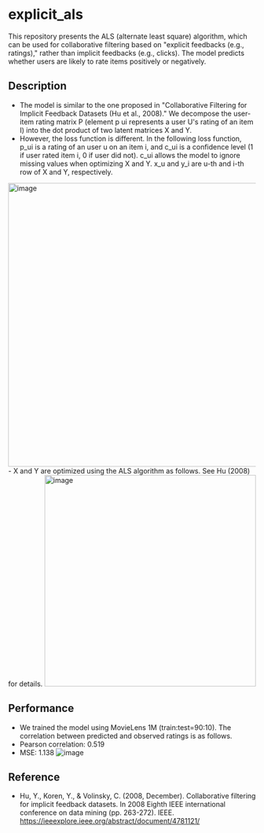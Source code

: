 # explicit_als

This repository presents the ALS (alternate least square) algorithm, which can be used for collaborative filtering based on "explicit feedbacks (e.g., ratings)," rather than implicit feedbacks (e.g., clicks). The model predicts whether users are likely to rate items positively or negatively.

## Description
  - The model is similar to the one proposed in "Collaborative Filtering for Implicit Feedback Datasets (Hu et al., 2008)." We decompose the user-item rating matrix P (element p ui represents a user U's rating of an item I) into the dot product of two latent matrices X and Y.
  - However, the loss function is different. In the following loss function, p_ui is a rating of an user u on an item i, and c_ui is a confidence level (1 if user rated item i, 0 if user did not). c_ui allows the model to ignore missing values when optimizing X and Y. x_u and y_i are u-th and i-th row of X and Y, respectively.
<img width="577" alt="image" src="https://user-images.githubusercontent.com/13177827/203404778-70fb48b0-e129-489c-adb0-408574aee947.png">
  - X and Y are optimized using the ALS algorithm as follows. See Hu (2008) for details.
<img width="430" alt="image" src="https://user-images.githubusercontent.com/13177827/203404971-ae227764-6ab7-4287-a655-9664a2583803.png">

## Performance
  - We trained the model using MovieLens 1M (train:test=90:10). The correlation between predicted and observed ratings is as follows.
  - Pearson correlation: 0.519
  - MSE: 1.138
![image](https://user-images.githubusercontent.com/13177827/203416468-4ddc3d5e-0fcd-4381-bb48-d98cff1852d7.png)


## Reference
  - Hu, Y., Koren, Y., & Volinsky, C. (2008, December). Collaborative filtering for implicit feedback datasets. In 2008 Eighth IEEE international conference on data mining (pp. 263-272). IEEE. https://ieeexplore.ieee.org/abstract/document/4781121/
